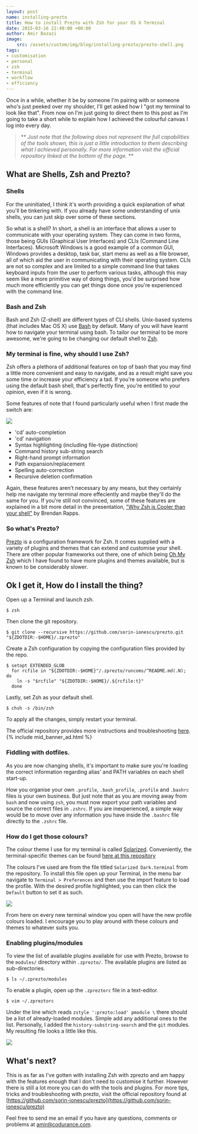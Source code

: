 ```yaml
---
layout: post
name: installing-prezto
title: How to install Prezto with Zsh for your OS X Terminal
date: 2015-03-16 22:49:00 +00:00
author: Amir Bazazi
image:
    src: /assets/custom/img/blog/installing-prezto/prezto-shell.png
tags:
- customisation
- personal
- zsh
- terminal
- workflow
- efficiency
---
```


Once in a while, whether it be by someone I'm pairing with or someone who's just peeked over my shoulder, I'll get asked how I "got my terminal to look like that". From now on I'm just going to direct them to this post as I'm going to take a short while to explain how I achieved the colourful canvas I log into every day.

> ** *Just note that the following does not represent the full capabilities of the tools shown, this is just a little introduction to them describing what I achieved personally. For more information visit the official repository linked at the bottom of the page.* **

## What are Shells, Zsh and Prezto?

### Shells

For the uninitiated, I think it's worth providing a quick explanation of what you'll be tinkering with. If you already have some understanding of unix shells, you can just skip over some of these sections.

So what is a shell? In short, a shell is an interface that allows a user to communicate with your operating system. They can come in two forms, those being GUIs (Graphical User Interfaces) and CLIs (Command Line Interfaces). Microsoft Windows is a good example of a common GUI, Windows provides a desktop, task bar, start menu as well as a file browser, all of which aid the user in communicating with their operating system. CLIs are not so complex and are limited to a simple command line that takes keyboard inputs from the user to perform various tasks, although this may seem like a more primitive way of doing things, you'd be surprised how much more efficiently you can get things done once you're experienced with the command line.

### Bash and Zsh

Bash and Zsh (Z-shell) are different types of CLI shells. Unix-based systems (that includes Mac OS X) use [Bash](http://en.wikipedia.org/wiki/Bash_%28Unix_shell%29) by default. Many of you will have learnt how to navigate your terminal using bash. To tailor our terminal to be more awesome, we're going to be changing our default shell to [Zsh](http://en.wikipedia.org/wiki/Z_shell).

### My terminal is fine, why should I use Zsh?

Zsh offers a plethora of additional features on top of bash that you may find a little more convenient and easy to navigate, and as a result might save you some time or increase your efficiency a tad. If you're someone who prefers using the default bash shell, that's perfectly fine, you're entitled to your opinion, even if it is wrong.

Some features of note that I found particularly useful when I first made the switch are:

![]({{site.baseurl}}/assets/custom/img/blog/installing-prezto/cd-completion.png)

*    'cd' auto-completion
*    'cd' navigation
*    Syntax highlighting (including file-type distinction)
*    Command history sub-string search
*    Right-hand prompt information
*    Path expansion/replacement
*    Spelling auto-correction
*    Recursive deletion confirmation

Again, these features aren't necessary by any means, but they certainly help me navigate my terminal more effeciently and maybe they'll do the same for you. If you're still not convinced, some of these features are explained in a bit more detail in the presentation, ["Why Zsh is Cooler than your shell"](http://www.slideshare.net/jaguardesignstudio/why-zsh-is-cooler-than-your-shell-16194692) by Brendan Rapps.

### So what's Prezto?

[Prezto](https://github.com/sorin-ionescu/prezto) is a configuration framework for Zsh. It comes supplied with a variety of plugins and themes that can extend and customise your shell. There are other popular frameworks out there, one of which being [Oh My Zsh](https://github.com/robbyrussell/oh-my-zsh) which I have found to have more plugins and themes available, but is known to be considerably slower.

## Ok I get it, How do I install the thing?

Open up a Terminal and launch zsh.

    $ zsh

Then clone the git repository.

    $ git clone --recursive https://github.com/sorin-ionescu/prezto.git "${ZDOTDIR:-$HOME}/.zprezto"

Create a Zsh configuration by copying the configuration files provided by the repo.

    $ setopt EXTENDED_GLOB
      for rcfile in "${ZDOTDIR:-$HOME}"/.zprezto/runcoms/^README.md(.N); do
        ln -s "$rcfile" "${ZDOTDIR:-$HOME}/.${rcfile:t}"
      done

Lastly, set Zsh as your default shell.

    $ chsh -s /bin/zsh

To apply all the changes, simply restart your terminal.

The official repository provides more instructions and troubleshooting [here](https://github.com/sorin-ionescu/prezto).
{% include mid_banner_ad.html %}
### Fiddling with dotfiles.

As you are now changing shells, it's important to make sure you're loading the correct information regarding alias' and PATH variables on each shell start-up.

How you organise your own `.profile`, `.bash_profile`, `.profile` and `.bashrc` files is your own business. But just note that as you are moving away from `bash` and now using `zsh`, you must now export your path variables and source the correct files in `.zshrc`. If you are inexperienced, a simple way would be to move over any information you have inside the `.bashrc` file directly to the `.zshrc` file.

### How do I get those colours?

The colour theme I use for my terminal is called [Solarized](http://ethanschoonover.com/solarized). Conveniently, the terminal-specific themes can be found [here at this repository](https://github.com/amiralibazazi/osx-terminal.app-colors-solarized)

The colours I've used are from the file titled `Solarized Dark.terminal` from the repository. To install this file open up your Terminal, in the menu bar navigate to `Terminal > Preferences` and then use the import feature to load the profile. With the desired profile highlighted, you can then click the `Default` button to set it as such.

<img class="img-fluid" style="float: center" height="auto" width="auto" src="{{site.baseurl}}/assets/custom/img/blog/installing-prezto/import-terminal-profile.png">

From here on every new terminal window you open will have the new profile colours loaded. I encourage you to play around with these colours and themes to whatever suits you.

### Enabling plugins/modules

To view the list of available plugins available for use with Prezto, browse to the `modules/` directory within `.zprezto/`. The available plugins are listed as sub-directories.

    $ ls ~/.zprezto/modules

To enable a plugin, open up the `.zpreztorc` file in a text-editor.

    $ vim ~/.zpreztorc

Under the line which reads `zstyle ':prezto:load' pmodule \` there should be a list of already-loaded modules. Simple add any additional ones to the list. Personally, I added the `history-substring-search` and the `git` modules. My resulting file looks a little like this.

<img class="img-fluid" style="float: center" height="auto" width="auto" src="{{site.baseurl}}/assets/custom/img/blog/installing-prezto/zpreztorc.png">

## What's next?

This is as far as I've gotten with installing Zsh with zprezto and am happy with the features enough that I don't need to customise it further. However there is still a lot more you can do with the tools and plugins. For more tips, tricks and troubleshooting with prezto, visit the official repository found at [https://github.com/sorin-ionescu/prezto](https://github.com/sorin-ionescu/prezto)

Feel free to send me an email if you have any questions, comments or problems at amir@codurance.com.
